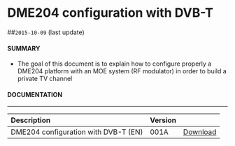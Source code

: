 # DME204 configuration with DVB-T

##`2015-10-09` (last update)

#### **SUMMARY**
- The goal of this document is to explain how to configure properly a DME204 platform with an MOE system (RF modulator) in order to build a private TV channel

#### **DOCUMENTATION**
***********************************************************************
| Description                                                                      | Version |                 |
| :------------------------------------------------------------------------------- | :-------| :-------------- |
| DME204 configuration with DVB-T (EN)                                       | 001A    | [Download](https://github.com/innes-labs/archives/blob/main/downloads/application-notes/DME204-configuration-in-DVB-T-mode-Application-note-001A_en.pdf)



